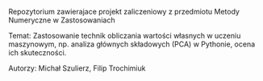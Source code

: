 Repozytorium zawierajace projekt zaliczeniowy z przedmiotu Metody Numeryczne w Zastosowaniach 

Temat: Zastosowanie technik obliczania wartości własnych w uczeniu maszynowym, np. analiza głównych składowych (PCA) w Pythonie, ocena ich skuteczności.

Autorzy: Michał Szulierz, Filip Trochimiuk